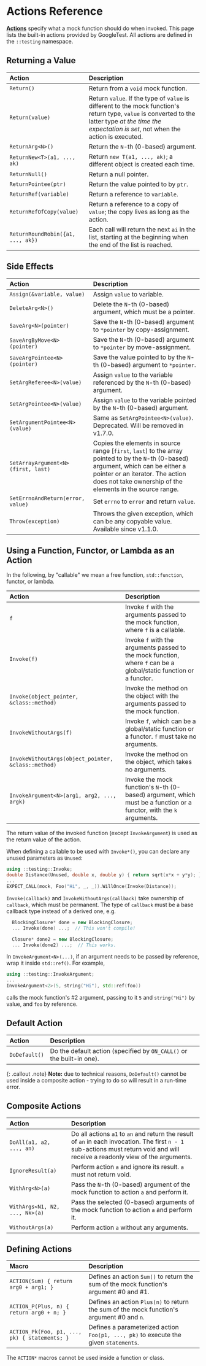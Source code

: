 # Actions Reference

[**Actions**](../gmock_for_dummies.md#actions-what-should-it-do) specify what a
mock function should do when invoked. This page lists the built-in actions
provided by GoogleTest. All actions are defined in the `::testing` namespace.

## Returning a Value

| Action                            | Description                                                                                                                                                                                                     |
|:----------------------------------|:----------------------------------------------------------------------------------------------------------------------------------------------------------------------------------------------------------------|
| `Return()`                        | Return from a `void` mock function.                                                                                                                                                                             |
| `Return(value)`                   | Return `value`. If the type of `value` is     different to the mock function's return type, `value` is converted to the latter type <i>at the time the expectation is set</i>, not when the action is executed. |
| `ReturnArg<N>()`                  | Return the `N`-th (0-based) argument.                                                                                                                                                                           |
| `ReturnNew<T>(a1, ..., ak)`       | Return `new T(a1, ..., ak)`; a different      object is created each time.                                                                                                                                      |
| `ReturnNull()`                    | Return a null pointer.                                                                                                                                                                                          |
| `ReturnPointee(ptr)`              | Return the value pointed to by `ptr`.                                                                                                                                                                           |
| `ReturnRef(variable)`             | Return a reference to `variable`.                                                                                                                                                                               |
| `ReturnRefOfCopy(value)`          | Return a reference to a copy of `value`; the  copy lives as long as the action.                                                                                                                                 |
| `ReturnRoundRobin({a1, ..., ak})` | Each call will return the next `ai` in the list, starting at the beginning when the end of the list is reached.                                                                                                 |

## Side Effects

| Action                             | Description                                                                                                                                                                                                                           |
|:-----------------------------------|:--------------------------------------------------------------------------------------------------------------------------------------------------------------------------------------------------------------------------------------|
| `Assign(&variable, value)`         | Assign `value` to variable.                                                                                                                                                                                                           |
| `DeleteArg<N>()`                   | Delete the `N`-th (0-based) argument, which must be a pointer.                                                                                                                                                                        |
| `SaveArg<N>(pointer)`              | Save the `N`-th (0-based) argument to `*pointer` by copy-assignment.                                                                                                                                                                  |
| `SaveArgByMove<N>(pointer)`        | Save the `N`-th (0-based) argument to `*pointer` by move-assignment.                                                                                                                                                                  |
| `SaveArgPointee<N>(pointer)`       | Save the value pointed to by the `N`-th (0-based) argument to `*pointer`.                                                                                                                                                             |
| `SetArgReferee<N>(value)`          | Assign `value` to the variable referenced by the `N`-th (0-based) argument.                                                                                                                                                           |
| `SetArgPointee<N>(value)`          | Assign `value` to the variable pointed by the `N`-th (0-based) argument.                                                                                                                                                              |
| `SetArgumentPointee<N>(value)`     | Same as `SetArgPointee<N>(value)`. Deprecated. Will be removed in v1.7.0.                                                                                                                                                             |
| `SetArrayArgument<N>(first, last)` | Copies the elements in source range [`first`, `last`) to the array pointed to by the `N`-th (0-based) argument, which can be either a pointer or an iterator. The action does not take ownership of the elements in the source range. |
| `SetErrnoAndReturn(error, value)`  | Set `errno` to `error` and return `value`.                                                                                                                                                                                            |
| `Throw(exception)`                 | Throws the given exception, which can be any copyable value. Available since v1.1.0.                                                                                                                                                  |

## Using a Function, Functor, or Lambda as an Action

In the following, by "callable" we mean a free function, `std::function`,
functor, or lambda.

| Action                                              | Description                                                                                                          |
|:----------------------------------------------------|:---------------------------------------------------------------------------------------------------------------------|
| `f`                                                 | Invoke `f` with the arguments passed to the mock function, where `f` is a callable.                                  |
| `Invoke(f)`                                         | Invoke `f` with the arguments passed to the mock function, where `f` can be a global/static function or a functor.   |
| `Invoke(object_pointer, &class::method)`            | Invoke the method on the object with the arguments passed to the mock function.                                      |
| `InvokeWithoutArgs(f)`                              | Invoke `f`, which can be a global/static function or a functor. `f` must take no arguments.                          |
| `InvokeWithoutArgs(object_pointer, &class::method)` | Invoke the method on the object, which takes no arguments.                                                           |
| `InvokeArgument<N>(arg1, arg2, ..., argk)`          | Invoke the mock function's `N`-th (0-based) argument, which must be a function or a functor, with the `k` arguments. |

The return value of the invoked function (except `InvokeArgument`) is used as
the return value of the action.

When defining a callable to be used with `Invoke*()`, you can declare any unused
parameters as `Unused`:

```cpp
using ::testing::Invoke;
double Distance(Unused, double x, double y) { return sqrt(x*x + y*y); }
...
EXPECT_CALL(mock, Foo("Hi", _, _)).WillOnce(Invoke(Distance));
```

`Invoke(callback)` and `InvokeWithoutArgs(callback)` take ownership of
`callback`, which must be permanent. The type of `callback` must be a base
callback type instead of a derived one, e.g.

```cpp
  BlockingClosure* done = new BlockingClosure;
  ... Invoke(done) ...;  // This won't compile!

  Closure* done2 = new BlockingClosure;
  ... Invoke(done2) ...;  // This works.
```

In `InvokeArgument<N>(...)`, if an argument needs to be passed by reference,
wrap it inside `std::ref()`. For example,

```cpp
using ::testing::InvokeArgument;
...
InvokeArgument<2>(5, string("Hi"), std::ref(foo))
```

calls the mock function's #2 argument, passing to it `5` and `string("Hi")` by
value, and `foo` by reference.

## Default Action

| Action        | Description                                                           |
|:--------------|:----------------------------------------------------------------------|
| `DoDefault()` | Do the default action (specified by `ON_CALL()` or the built-in one). |

{: .callout .note}
**Note:** due to technical reasons, `DoDefault()` cannot be used inside a
composite action - trying to do so will result in a run-time error.

## Composite Actions

| Action                         | Description                                                                                                                                                                      |
|:-------------------------------|:---------------------------------------------------------------------------------------------------------------------------------------------------------------------------------|
| `DoAll(a1, a2, ..., an)`       | Do all actions `a1` to `an` and return the result of `an` in each invocation. The first `n - 1` sub-actions must return void and will receive a  readonly view of the arguments. |
| `IgnoreResult(a)`              | Perform action `a` and ignore its result. `a` must not return void.                                                                                                              |
| `WithArg<N>(a)`                | Pass the `N`-th (0-based) argument of the mock function to action `a` and perform it.                                                                                            |
| `WithArgs<N1, N2, ..., Nk>(a)` | Pass the selected (0-based) arguments of the mock function to action `a` and perform it.                                                                                         |
| `WithoutArgs(a)`               | Perform action `a` without any arguments.                                                                                                                                        |

## Defining Actions

| Macro                                         | Description                                                                               |
|:----------------------------------------------|:------------------------------------------------------------------------------------------|
| `ACTION(Sum) { return arg0 + arg1; }`         | Defines an action `Sum()` to return the sum of the mock function's argument #0 and #1.    |
| `ACTION_P(Plus, n) { return arg0 + n; }`      | Defines an action `Plus(n)` to return the sum of the mock function's argument #0 and `n`. |
| `ACTION_Pk(Foo, p1, ..., pk) { statements; }` | Defines a parameterized action `Foo(p1, ..., pk)` to execute the given `statements`.      |

The `ACTION*` macros cannot be used inside a function or class.
